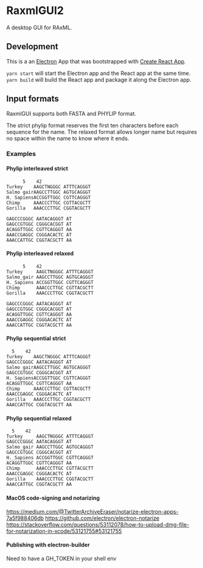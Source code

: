 # RaxmlGUI2

A desktop GUI for RAxML.

## Development

This is a an [Electron](https://electronjs.org/) App that was bootstrapped with [Create React App](https://github.com/facebook/create-react-app).

```yarn start``` will start the Electron app and the React app at the same time.  
```yarn build``` will build the React app and package it along the Electron app.


## Input formats
RaxmlGUI supports both FASTA and PHYLIP format.

The strict phylip format reserves the first ten characters before each sequence for the name.
The relaxed format allows longer name but requires no space within the name to know where it ends.

### Examples

#### Phylip interleaved strict
```
      5    42
Turkey    AAGCTNGGGC ATTTCAGGGT
Salmo gairAAGCCTTGGC AGTGCAGGGT
H. SapiensACCGGTTGGC CGTTCAGGGT
Chimp     AAACCCTTGC CGTTACGCTT
Gorilla   AAACCCTTGC CGGTACGCTT

GAGCCCGGGC AATACAGGGT AT
GAGCCGTGGC CGGGCACGGT AT
ACAGGTTGGC CGTTCAGGGT AA
AAACCGAGGC CGGGACACTC AT
AAACCATTGC CGGTACGCTT AA
```

#### Phylip interleaved relaxed
```
      5    42
Turkey     AAGCTNGGGC ATTTCAGGGT
Salmo_gair AAGCCTTGGC AGTGCAGGGT
H._Sapiens ACCGGTTGGC CGTTCAGGGT
Chimp      AAACCCTTGC CGTTACGCTT
Gorilla    AAACCCTTGC CGGTACGCTT

GAGCCCGGGC AATACAGGGT AT
GAGCCGTGGC CGGGCACGGT AT
ACAGGTTGGC CGTTCAGGGT AA
AAACCGAGGC CGGGACACTC AT
AAACCATTGC CGGTACGCTT AA
```

#### Phylip sequential strict
```
  5    42
Turkey    AAGCTNGGGC ATTTCAGGGT
GAGCCCGGGC AATACAGGGT AT
Salmo gairAAGCCTTGGC AGTGCAGGGT
GAGCCGTGGC CGGGCACGGT AT
H. SapiensACCGGTTGGC CGTTCAGGGT
ACAGGTTGGC CGTTCAGGGT AA
Chimp     AAACCCTTGC CGTTACGCTT
AAACCGAGGC CGGGACACTC AT
Gorilla   AAACCCTTGC CGGTACGCTT
AAACCATTGC CGGTACGCTT AA
```

#### Phylip sequential relaxed
```
  5    42
Turkey     AAGCTNGGGC ATTTCAGGGT
GAGCCCGGGC AATACAGGGT AT
Salmo_gair AAGCCTTGGC AGTGCAGGGT
GAGCCGTGGC CGGGCACGGT AT
H._Sapiens ACCGGTTGGC CGTTCAGGGT
ACAGGTTGGC CGTTCAGGGT AA
Chimp      AAACCCTTGC CGTTACGCTT
AAACCGAGGC CGGGACACTC AT
Gorilla    AAACCCTTGC CGGTACGCTT
AAACCATTGC CGGTACGCTT AA
```

#### MacOS code-signing and notarizing
https://medium.com/@TwitterArchiveEraser/notarize-electron-apps-7a5f988406db
https://github.com/electron/electron-notarize
https://stackoverflow.com/questions/53112078/how-to-upload-dmg-file-for-notarization-in-xcode/53121755#53121755

#### Publishing with electron-builder
Need to have a GH_TOKEN in your shell env

